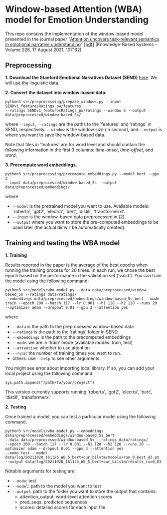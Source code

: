 # Window-based Attention (WBA) model for Emotion Understanding

This repo contains the implementation of the window-based model presented in the journal paper "[Attention uncovers task-relevant semantics in emotional narrative understanding](https://www.sciencedirect.com/science/article/abs/pii/S0950705121004251)" \[[pdf](https://www.dropbox.com/s/mhmbaq1meeb2lva/Narrative-WBA-KB21.pdf?dl=0)\] (Knowledge-Based Systems - Volume 226, 17 August 2021, 107162)

## Preprocessing 
**1. Download the Stanford Emotional Narratives Dataset (SEND)** [here](https://github.com/StanfordSocialNeuroscienceLab/SEND). We will use the linguistic data. 

**2. Convert the dataset into window-based data**:
```
python3 src/preprocessing/prepare_windows.py --input SENDv1_featuresRatings_pw/features 
--ratings SENDv1_featuresRatings_pw/ratings --window 5 --output data/preprocessed/window-based_5s/ 
```
where ```--input```, ```--ratings``` are the paths to the 'features' and 'ratings' in SEND, respectively. ```--window``` is the window size (in second), and ```--output``` is where you want to save the window-based data. 

Note that files in 'features' are for word level and should contain the following information in the first 3 columns: _time-onset_, _time-offset_, and _word_. 


**3. Precompute word embeddings.** 
```
python3 src/preprocessing/precompute_embeddings.py --model bert --gpu 3 
--input data/preprocessed/window-based_5s --output data/preprocessed/embeddings/
```
where 
* ```--model``` is the pretrained model you want to use. Available models: 'roberta', 'gpt2', 'electra', 'bert', 'distill', 'transformerxl'. 
* ```--input``` is the window-based data preprocessed in (2), 
* ```--output``` where you want to store the pre-computed embeddings to be used later (the actual dir will be automatically created). 

## Training and testing the WBA model
**1. Training**

Results reported in the paper is the average of the best epochs when running the training process for 20 times. In each run, we chose the best epoch based on the performance in the validation set ('valid'). You can train the model using the following command: 
```
python3 src/models/wba_model.py --data data/preprocessed/window-based_5s --ratings data/ratings/ 
--embeddings data/preprocessed/embeddings/window-based_5s_bert --mode train --epoch 200 --batch 117 --lr 0.001 --h1 128 --h2 128 --runs 20 
--optimizer adam --dropout 0.01 --gpu 3 --attention yes
```
where 
* ```--data``` is the path to the preprocessed window-based data 
* ```--ratings``` is the path to the 'ratings' folder in SEND
* ```--embeddings``` is the path to the precomputed embeddings
* ```--mode```: we are in 'train' mode (available modes: train, test)
* ```--attention```: whether to use attention
* ```--runs```: the number of training times you want to run. 
* others: use ```--help``` to see other arguments. 

You might see error about importing local library. If so, you can add your local project using the following command: 
```
sys.path.append("/path/to/your/project")
```

This version currently supports running 'roberta', 'gpt2', 'electra', 'bert', 'distill', 'transformerxl'

**2. Testing** 

Once trained a model, you can test a particular model using the following command. 

```
python3 src/models/wba_model.py --embeddings data/preprocessed/embeddings/window-based_5s_bert 
--data data/preprocessed/window-based_5s --ratings data/ratings/ 
--epoch 200 --batch 117 --lr 0.001 --h1 128 --h2 128 --runs 20 --optimizer adam --dropout 0.01 --gpu 3 --attention yes 
--mode test --model data/log/20211020_161126_WB_5_bert+our_bilstm/models/run_0_best_83.pt 
--output data/log/20211020_161126_WB_5_bert+our_bilstm/results_run0_83
```
Notable arguments for testing are: 
* ```--mode```: test
* ```--model```: path to the model you want to test
* ```--output```: path to the folder you want to store the output that contains:
    * attention_output: word-level attention scores  
    * pred_seqs: predicted sequences
    * scores: detailed scores for each input file.


